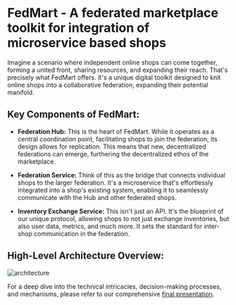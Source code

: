 # FedMart - A federated marketplace toolkit for integration of microservice based shops

Imagine a scenario where independent online shops can come together, forming a united front, sharing resources, and expanding their reach. That's precisely what FedMart offers. It's a unique digital toolkit designed to knit online shops into a collaborative federation, expanding their potential manifold.

## Key Components of FedMart:

- **Federation Hub:** This is the heart of FedMart. While it operates as a central coordination point, facilitating shops to join the federation, its design allows for replication. This means that new, decentralized federations can emerge, furthering the decentralized ethos of the marketplace.

- **Federation Service:** Think of this as the bridge that connects individual shops to the larger federation. It's a microservice that's effortlessly integrated into a shop's existing system, enabling it to seamlessly communicate with the Hub and other federated shops.

- **Inventory Exchange Service:** This isn't just an API. It's the blueprint of our unique protocol, allowing shops to not just exchange inventories, but also user data, metrics, and much more. It sets the standard for inter-shop communication in the federation.

## High-Level Architecture Overview:
![architecture](https://github.com/ADSP-Project/Overview/assets/62385262/147ad9d7-f140-4ead-9214-e0dc15db4677)

For a deep dive into the technical intricacies, decision-making processes, and mechanisms, please refer to our comprehensive [final presentation](https://github.com/ADSP-Project/Overview/blob/main/Architecture.pdf).
